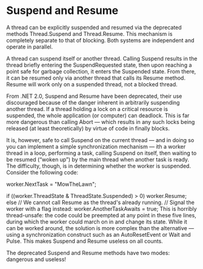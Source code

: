 # Suspend and Resume
A thread can be explicitly suspended and resumed via the deprecated methods Thread.Suspend and Thread.Resume. This mechanism is completely separate to that of blocking. Both systems are independent and operate in parallel.

A thread can suspend itself or another thread. Calling Suspend results in the thread briefly entering the SuspendRequested state, then upon reaching a point safe for garbage collection, it enters the Suspended state. From there, it can be resumed only via another thread that calls its Resume method. Resume will work only on a suspended thread, not a blocked thread.

From .NET 2.0, Suspend and Resume have been deprecated, their use discouraged because of the danger inherent in arbitrarily suspending another thread. If a thread holding a lock on a critical resource is suspended, the whole application (or computer) can deadlock. This is far more dangerous than calling Abort — which results in any such locks being released (at least theoretically) by virtue of code in finally blocks.

It is, however, safe to call Suspend on the current thread — and in doing so you can implement a simple synchronization mechanism — ith a worker thread in a loop, performing a task, calling Suspend on itself, then waiting to be resumed (“woken up”) by the main thread when another task is ready. The difficulty, though, is in determining whether the worker is suspended. Consider the following code:

worker.NextTask = "MowTheLawn";
 
if ((worker.ThreadState & ThreadState.Suspended) > 0)
  worker.Resume;
else
  // We cannot call Resume as the thread's already running.
  // Signal the worker with a flag instead:
  worker.AnotherTaskAwaits = true;
This is horribly thread-unsafe: the code could be preempted at any point in these five lines, during which the worker could march on in and change its state. While it can be worked around, the solution is more complex than the alternative — using a synchronization construct such as an AutoResetEvent or Wait and Pulse. This makes Suspend and Resume useless on all counts.

The deprecated Suspend and Resume methods have two modes: dangerous and useless!